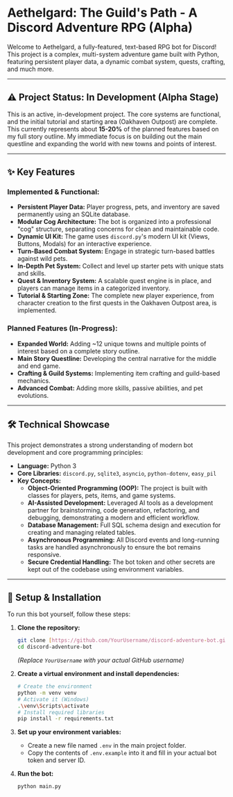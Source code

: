 # Aethelgard: The Guild's Path - A Discord Adventure RPG (Alpha)

Welcome to Aethelgard, a fully-featured, text-based RPG bot for Discord! This project is a complex, multi-system adventure game built with Python, featuring persistent player data, a dynamic combat system, quests, crafting, and much more.

---
## ⚠️ Project Status: In Development (Alpha Stage)

This is an active, in-development project. The core systems are functional, and the initial tutorial and starting area (Oakhaven Outpost) are complete. This currently represents about **15-20%** of the planned features based on my full story outline. My immediate focus is on building out the main questline and expanding the world with new towns and points of interest.

---
## ✨ Key Features

### Implemented & Functional:
-   **Persistent Player Data:** Player progress, pets, and inventory are saved permanently using an SQLite database.
-   **Modular Cog Architecture:** The bot is organized into a professional "cog" structure, separating concerns for clean and maintainable code.
-   **Dynamic UI Kit:** The game uses `discord.py`'s modern UI kit (Views, Buttons, Modals) for an interactive experience.
-   **Turn-Based Combat System:** Engage in strategic turn-based battles against wild pets.
-   **In-Depth Pet System:** Collect and level up starter pets with unique stats and skills.
-   **Quest & Inventory System:** A scalable quest engine is in place, and players can manage items in a categorized inventory.
-   **Tutorial & Starting Zone:** The complete new player experience, from character creation to the first quests in the Oakhaven Outpost area, is implemented.

### Planned Features (In-Progress):
-   **Expanded World:** Adding ~12 unique towns and multiple points of interest based on a complete story outline.
-   **Main Story Questline:** Developing the central narrative for the middle and end game.
-   **Crafting & Guild Systems:** Implementing item crafting and guild-based mechanics.
-   **Advanced Combat:** Adding more skills, passive abilities, and pet evolutions.

---
## 🛠️ Technical Showcase

This project demonstrates a strong understanding of modern bot development and core programming principles:

-   **Language:** Python 3
-   **Core Libraries:** `discord.py`, `sqlite3`, `asyncio`, `python-dotenv`, `easy_pil`
-   **Key Concepts:**
    -   **Object-Oriented Programming (OOP):** The project is built with classes for players, pets, items, and game systems.
    -   **AI-Assisted Development:** Leveraged AI tools as a development partner for brainstorming, code generation, refactoring, and debugging, demonstrating a modern and efficient workflow.
    -   **Database Management:** Full SQL schema design and execution for creating and managing related tables.
    -   **Asynchronous Programming:** All Discord events and long-running tasks are handled asynchronously to ensure the bot remains responsive.
    -   **Secure Credential Handling:** The bot token and other secrets are kept out of the codebase using environment variables.

---
## 🚀 Setup & Installation

To run this bot yourself, follow these steps:

1.  **Clone the repository:**
    ```bash
    git clone [https://github.com/YourUsername/discord-adventure-bot.git](https://github.com/YourUsername/discord-adventure-bot.git)
    cd discord-adventure-bot
    ```
    *(Replace `YourUsername` with your actual GitHub username)*

2.  **Create a virtual environment and install dependencies:**
    ```bash
    # Create the environment
    python -m venv venv
    # Activate it (Windows)
    .\venv\Scripts\activate
    # Install required libraries
    pip install -r requirements.txt
    ```

3.  **Set up your environment variables:**
    -   Create a new file named `.env` in the main project folder.
    -   Copy the contents of `.env.example` into it and fill in your actual bot token and server ID.

4.  **Run the bot:**
    ```bash
    python main.py
    ```